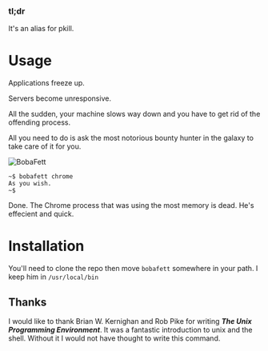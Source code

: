 ### tl;dr
It's an alias for pkill.

Usage
=====

Applications freeze up. 

Servers become unresponsive. 

All the sudden, your machine slows way down and you have to get rid of the offending process.

All you need to do is ask the most notorious bounty hunter in the galaxy to take care of it for you.

![BobaFett](http://f.cl.ly/items/1s3r0D1L2E2n351o0W2U/Screen%20Shot%202012-10-12%20at%2010.40.12%20AM.png)
```
~$ bobafett chrome
As you wish.
~$
```

Done. The Chrome process that was using the most memory is dead. He's effecient and quick.


Installation
============

You'll need to clone the repo then move `bobafett` somewhere in your path. I keep him in `/usr/local/bin`



Thanks
------

I would like to thank Brian W. Kernighan and Rob Pike for writing ***The Unix Programming Environment***. It was a fantastic introduction to unix and the shell. Without it I would not have thought to write this command.



